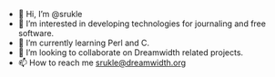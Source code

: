 - 👋 Hi, I’m @srukle
- 👀 I’m interested in developing technologies for journaling and free software.
- 🌱 I’m currently learning Perl and C.
- 💞️ I’m looking to collaborate on Dreamwidth related projects.
- 📫 How to reach me srukle@dreamwidth.org

<!---
srukle/srukle is a ✨ special ✨ repository because its `README.md` (this file) appears on your GitHub profile.
You can click the Preview link to take a look at your changes.
--->

